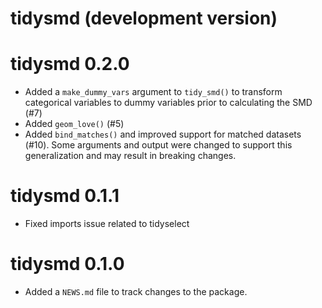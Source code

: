 # tidysmd (development version)

# tidysmd 0.2.0
* Added a `make_dummy_vars` argument to `tidy_smd()` to transform categorical variables to dummy variables prior to calculating the SMD (#7)
* Added `geom_love()` (#5)
* Added `bind_matches()` and improved support for matched datasets (#10). Some arguments and output were changed to support this generalization and may result in breaking changes.

# tidysmd 0.1.1

* Fixed imports issue related to tidyselect

# tidysmd 0.1.0

* Added a `NEWS.md` file to track changes to the package.
